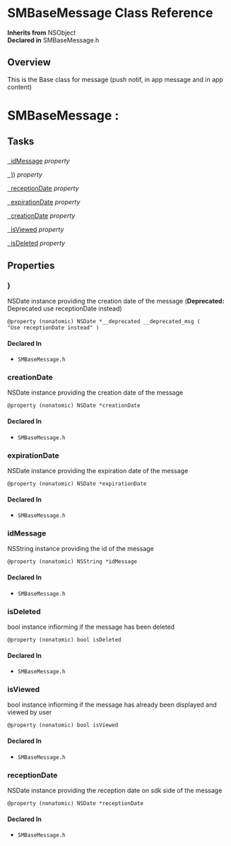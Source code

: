 # SMBaseMessage Class Reference

**Inherits from** NSObject  
**Declared in** SMBaseMessage.h  

## Overview

This is the Base class for message (push notif, in app message and in app content)

<h1>SMBaseMessage :</h1>

## Tasks

### 

[&nbsp;&nbsp;idMessage](#//api/name/idMessage) *property* 

[&nbsp;&nbsp;)](#//api/name/)) *property* 

[&nbsp;&nbsp;receptionDate](#//api/name/receptionDate) *property* 

[&nbsp;&nbsp;expirationDate](#//api/name/expirationDate) *property* 

[&nbsp;&nbsp;creationDate](#//api/name/creationDate) *property* 

[&nbsp;&nbsp;isViewed](#//api/name/isViewed) *property* 

[&nbsp;&nbsp;isDeleted](#//api/name/isDeleted) *property* 

## Properties

<a name="//api/name/)" title=")"></a>
### )

NSDate instance providing the creation date of the message (<b class="deprecated">Deprecated:</b><span class="deprecated"> Deprecated use receptionDate  instead</span>)

<code>@property (nonatomic) NSDate *__deprecated __deprecated_msg ( &quot;Use receptionDate instead&quot; )</code>

#### Declared In
* `SMBaseMessage.h`

<a name="//api/name/creationDate" title="creationDate"></a>
### creationDate

NSDate instance providing the creation date of the message

<code>@property (nonatomic) NSDate *creationDate</code>

#### Declared In
* `SMBaseMessage.h`

<a name="//api/name/expirationDate" title="expirationDate"></a>
### expirationDate

NSDate instance providing the expiration date of the message

<code>@property (nonatomic) NSDate *expirationDate</code>

#### Declared In
* `SMBaseMessage.h`

<a name="//api/name/idMessage" title="idMessage"></a>
### idMessage

NSString instance providing the id of the message

<code>@property (nonatomic) NSString *idMessage</code>

#### Declared In
* `SMBaseMessage.h`

<a name="//api/name/isDeleted" title="isDeleted"></a>
### isDeleted

bool instance infiorming if the message has  been deleted

<code>@property (nonatomic) bool isDeleted</code>

#### Declared In
* `SMBaseMessage.h`

<a name="//api/name/isViewed" title="isViewed"></a>
### isViewed

bool instance infiorming if the message has already been displayed and viewed by user

<code>@property (nonatomic) bool isViewed</code>

#### Declared In
* `SMBaseMessage.h`

<a name="//api/name/receptionDate" title="receptionDate"></a>
### receptionDate

NSDate instance providing the reception date on sdk side of the message

<code>@property (nonatomic) NSDate *receptionDate</code>

#### Declared In
* `SMBaseMessage.h`


